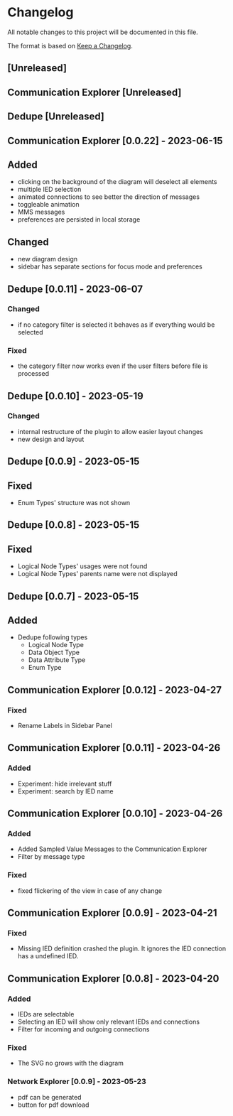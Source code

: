 # Changelog

All notable changes to this project will be documented in this file.

The format is based on [Keep a Changelog](https://keepachangelog.com/en/1.0.0/).

## [Unreleased]

## Communication Explorer [Unreleased]
## Dedupe [Unreleased]


## Communication Explorer [0.0.22] - 2023-06-15

## Added
- clicking on the background of the diagram will deselect all elements
- multiple IED selection
- animated connections to see better the direction of messages
- toggleable animation
- MMS messages
- preferences are persisted in local storage

## Changed
- new diagram design
- sidebar has separate sections for focus mode and preferences

## Dedupe [0.0.11] - 2023-06-07

### Changed
- if no category filter is selected it behaves as if everything would be selected

### Fixed
- the category filter now works even if the user filters before file is processed

## Dedupe [0.0.10] - 2023-05-19

### Changed

- internal restructure of the plugin to allow easier layout changes
- new design and layout

## Dedupe [0.0.9] - 2023-05-15

## Fixed

- Enum Types' structure was not shown

## Dedupe [0.0.8] - 2023-05-15

## Fixed

- Logical Node Types' usages were not found
- Logical Node Types' parents name were not displayed

## Dedupe [0.0.7] - 2023-05-15

## Added

- Dedupe following types
  - Logical Node Type
  - Data Object Type
  - Data Attribute Type
  - Enum Type

## Communication Explorer [0.0.12] - 2023-04-27

### Fixed

- Rename Labels in Sidebar Panel

## Communication Explorer [0.0.11] - 2023-04-26

### Added

- Experiment: hide irrelevant stuff
- Experiment: search by IED name

## Communication Explorer [0.0.10] - 2023-04-26

### Added

- Added Sampled Value Messages to the Communication Explorer
- Filter by message type

### Fixed

- fixed flickering of the view in case of any change

## Communication Explorer [0.0.9] - 2023-04-21

### Fixed

- Missing IED definition crashed the plugin.
  It ignores the IED connection has a undefined IED.

## Communication Explorer [0.0.8] - 2023-04-20

### Added

- IEDs are selectable
- Selecting an IED will show only relevant IEDs and connections
- Filter for incoming and outgoing connections

### Fixed

- The SVG no grows with the diagram

### Network Explorer [0.0.9] - 2023-05-23

- pdf can be generated
- button for pdf download
